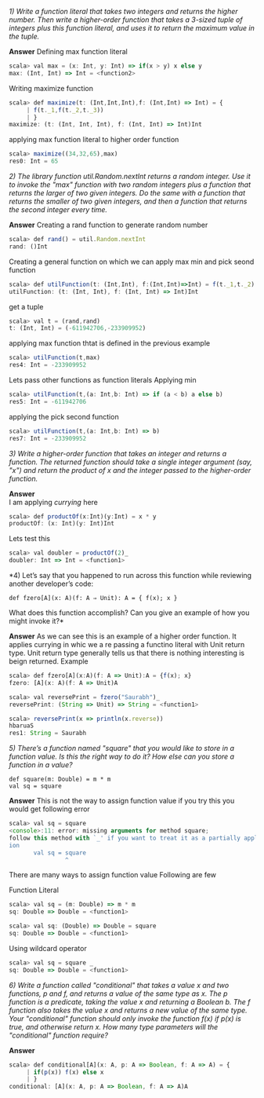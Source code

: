 *1) Write a function literal that takes two integers and returns the higher number. Then write a higher-order function that takes a 3-sized tuple of integers plus this function literal, and uses it to return the maximum value in the tuple.*

**Answer**
Defining max function literal 
```javascript
scala> val max = (x: Int, y: Int) => if(x > y) x else y                         
max: (Int, Int) => Int = <function2>  
```
Writing maximize function 
```javascript
scala> def maximize(t: (Int,Int,Int),f: (Int,Int) => Int) = {                   
     | f(t._1,f(t._2,t._3))                                                     
     | }                                                                        
maximize: (t: (Int, Int, Int), f: (Int, Int) => Int)Int                         
```

applying max function literal to higher order function 
```javascript
scala> maximize((34,32,65),max)                                                 
res0: Int = 65
```
*2) The library function util.Random.nextInt returns a random integer. Use it to invoke the "max" function with two random integers plus a function that returns the larger of two given integers. Do the same with a function that returns the smaller of two given integers, and then a function that returns the second integer every time.*

**Answer**
Creating a rand function to generate random number 
```javascript
scala> def rand() = util.Random.nextInt                                         
rand: ()Int
```
Creating a general function on which we can apply max min and pick seond function
```javascript
scala> def utilFunction(t: (Int,Int), f:(Int,Int)=>Int) = f(t._1,t._2)          
utilFunction: (t: (Int, Int), f: (Int, Int) => Int)Int                          
```
get a tuple 
```javascript
scala> val t = (rand,rand)                                                      
t: (Int, Int) = (-611942706,-233909952)
```
applying max function thtat is defined in the previous example
```javascript
scala> utilFunction(t,max)                                                      
res4: Int = -233909952                                                          
```
Lets pass other functions as function literals
Applying min
```javascript
scala> utilFunction(t,(a: Int,b: Int) => if (a < b) a else b)                   
res5: Int = -611942706                                                          
```
applying the pick second function
```javascript
scala> utilFunction(t,(a: Int,b: Int) => b)                                     
res7: Int = -233909952                                                          
```
*3) Write a higher-order function that takes an integer and returns a function. The returned function should take a single integer argument (say, "x") and return the product of x and the integer passed to the higher-order function.*

**Answer**\
I am applying *currying* here
```javascript
scala> def productOf(x:Int)(y:Int) = x * y                                      
productOf: (x: Int)(y: Int)Int                                                  
```
Lets test this
```javascript
scala> val doubler = productOf(2)_                                              
doubler: Int => Int = <function1>                                               

```
*4) Let’s say that you happened to run across this function while reviewing another developer’s code:
```
def fzero[A](x: A)(f: A ⇒ Unit): A = { f(x); x }
```
What does this function accomplish? Can you give an example of how you might invoke it?*

**Answer**
As we can see this is an example of a higher order function. It applies currying in whic we a re passing a functino literal with Unit return type. Unit return type generally tells us that there is nothing interesting is beign returned.
Example
```javascript
scala> def fzero[A](x:A)(f: A => Unit):A = {f(x); x}                            
fzero: [A](x: A)(f: A => Unit)A                                                 

scala> val reversePrint = fzero("Saurabh")_                                     
reversePrint: (String => Unit) => String = <function1>                          

scala> reversePrint(x => println(x.reverse))                                    
hbaruaS                                                                         
res1: String = Saurabh                                                          

```
*5) There’s a function named "square" that you would like to store in a function value. Is this the right way to do it? How else can you store a function in a value?*
```
def square(m: Double) = m * m
val sq = square
```
**Answer**
This is not the way to assign function value 
if you try this you would get following error
```javascript
scala> val sq = square                                                          
<console>:11: error: missing arguments for method square;                       
follow this method with `_' if you want to treat it as a partially applied funct
ion                                                                             
       val sq = square                                                          
                ^                                                               
```

There are many ways to assign function value
Following are few 

Function Literal
```javascript
scala> val sq = (m: Double) => m * m                                            
sq: Double => Double = <function1>                                              
```
```javascript
scala> val sq: (Double) => Double = square                                      
sq: Double => Double = <function1>                                              
```
Using wildcard operator
```javascript
scala> val sq = square _                                                        
sq: Double => Double = <function1>
```
*6) Write a function called "conditional" that takes a value x and two functions, p and f, and returns a value of the same type as x. The p function is a predicate, taking the value x and returning a Boolean b. The f function also takes the value x and returns a new value of the same type. Your "conditional" function should only invoke the function f(x) if p(x) is true, and otherwise return x. How many type parameters will the "conditional" function require?*

**Answer**
```javascript
scala> def conditional[A](x: A, p: A => Boolean, f: A => A) = {                 
     | if(p(x)) f(x) else x                                                     
     | }                                                                        
conditional: [A](x: A, p: A => Boolean, f: A => A)A                             
```
